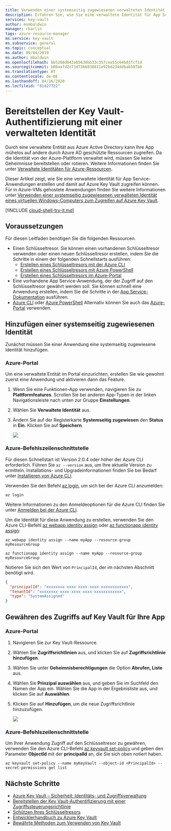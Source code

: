 ```yaml
---
title: Verwenden einer systemseitig zugewiesenen verwalteten Identität für den Zugriff auf Azure Key Vault
description: Erfahren Sie, wie Sie eine verwaltete Identität für App Service-Anwendungen erstellen und wie Sie damit auf Azure Key Vault zugreifen können.
services: key-vault
author: msmbaldwin
manager: rkarlin
tags: azure-resource-manager
ms.service: key-vault
ms.subservice: general
ms.topic: conceptual
ms.date: 09/04/2019
ms.author: mbaldwin
ms.openlocfilehash: bb5288d043ab5638bb33c357cea55c64b03fcf1d
ms.sourcegitcommit: b80aafd2c71d7366838811e92bd234ddbab507b6
ms.translationtype: HT
ms.contentlocale: de-DE
ms.lasthandoff: 04/16/2020
ms.locfileid: "81427722"
---
```

# <a name="provide-key-vault-authentication-with-a-managed-identity"></a>Bereitstellen der Key Vault-Authentifizierung mit einer verwalteten Identität

Durch eine verwaltete Entität aus Azure Active Directory kann Ihre App mühelos auf andere durch Azure AD geschützte Ressourcen zugreifen. Da die Identität von der Azure-Plattform verwaltet wird, müssen Sie keine Geheimnisse bereitstellen oder rotieren. Weitere Informationen finden Sie unter [Verwaltete Identitäten für Azure-Ressourcen](../../active-directory/managed-identities-azure-resources/overview.md). 

Dieser Artikel zeigt, wie Sie eine verwaltete Identität für App Service-Anwendungen erstellen und damit auf Azure Key Vault zugreifen können. Für in Azure-VMs gehostete Anwendungen finden Sie weitere Informationen unter [Verwenden einer systemseitig zugewiesenen verwalteten Identität eines virtuellen Windows-Computers zum Zugreifen auf Azure Key Vault](../../active-directory/managed-identities-azure-resources/tutorial-windows-vm-access-nonaad.md).


[!INCLUDE [cloud-shell-try-it.md](../../../includes/cloud-shell-try-it.md)]

## <a name="prerequisites"></a>Voraussetzungen 

Für diesen Leitfaden benötigen Sie die folgenden Ressourcen. 

- Einen Schlüsseltresor. Sie können einen vorhandenen Schlüsseltresor verwenden oder einen neuen Schlüsseltresor erstellen, indem Sie die Schritte in einem der folgenden Schnellstarts ausführen:
   - [Erstellen eines Schlüsseltresors mit der Azure CLI](../secrets/quick-create-cli.md)
   - [Erstellen eines Schlüsseltresors mit Azure PowerShell](../secrets/quick-create-powershell.md)
   - [Erstellen eines Schlüsseltresors im Azure-Portal](../secrets/quick-create-portal.md)
- Eine vorhandene App Service-Anwendung, der der Zugriff auf den Schlüsseltresor gewährt werden soll. Sie können schnell eine Anwendung erstellen, indem Sie die Schritte in der [App Service-Dokumentation](../../app-service/overview.md) ausführen.
- [Azure CLI](/cli/azure/install-azure-cli?view=azure-cli-latest) oder [Azure PowerShell](/powershell/azure/overview) Alternativ können Sie auch das [Azure-Portal](https://portal.azure.com) verwenden.


## <a name="adding-a-system-assigned-identity"></a>Hinzufügen einer systemseitig zugewiesenen Identität 

Zunächst müssen Sie einer Anwendung eine systemseitig zugewiesene Identität hinzufügen. 
 
### <a name="azure-portal"></a>Azure-Portal 

Um eine verwaltete Entität im Portal einzurichten, erstellen Sie wie gewohnt zuerst eine Anwendung und aktivieren dann das Feature. 

1. Wenn Sie eine Funktionen-App verwenden, navigieren Sie zu **Plattformfeatures**. Scrollen Sie bei anderen App-Typen in der linken Navigationsleiste nach unten zur Gruppe **Einstellungen**. 

1. Wählen Sie **Verwaltete Identität** aus. 

1. Ändern Sie auf der Registerkarte **Systemseitig zugewiesen** den **Status** in **Ein**. Klicken Sie auf **Speichern**. 

    ![](../media/managed-identity-system-assigned.png)

### <a name="azure-cli"></a>Azure-Befehlszeilenschnittstelle

Für diesen Schnellstart ist Version 2.0.4 oder höher der Azure CLI erforderlich. Führen Sie `az --version` aus, um Ihre aktuelle Version zu ermitteln. Installations- und Upgradeinformationen finden Sie bei Bedarf unter [Installieren von Azure CLI](/cli/azure/install-azure-cli?view=azure-cli-latest). 

Verwenden Sie den Befehl [az login](/cli/azure/reference-index?view=azure-cli-latest#az-login), um sich bei der Azure CLI anzumelden:

```azurecli-interactive
az login
```

Weitere Informationen zu den Anmeldeoptionen für die Azure CLI finden Sie unter [Anmelden bei der Azure CLI](/cli/azure/authenticate-azure-cli?view=azure-cli-latest). 

Um die Identität für diese Anwendung zu erstellen, verwenden Sie den Azure CLI-Befehl [az webapp identity assign](/cli/azure/webapp/identity?view=azure-cli-latest#az-webapp-identity-assign) oder [az functionapp identity assign](/cli/azure/functionapp/identity?view=azure-cli-latest#az-functionapp-identity-assign):


```azurecli-interactive
az webapp identity assign --name myApp --resource-group myResourceGroup
```

```azurecli-interactive
az functionapp identity assign --name myApp --resource-group myResourceGroup
```

Notieren Sie sich den Wert von `PrincipalId`, der im nächsten Abschnitt benötigt wird.

```json
{
  "principalId": "xxxxxxxx-xxxx-xxxx-xxxx-xxxxxxxxxxxx",
  "tenantId": "xxxxxxxx-xxxx-xxxx-xxxx-xxxxxxxxxxxx",
  "type": "SystemAssigned"
}
```
## <a name="grant-your-app-access-to-key-vault"></a>Gewähren des Zugriffs auf Key Vault für Ihre App 

### <a name="azure-portal"></a>Azure-Portal

1.  Navigieren Sie zur Key Vault-Ressource. 

1.  Wählen Sie **Zugriffsrichtlinien** aus, und klicken Sie auf **Zugriffsrichtlinie hinzufügen**. 

1.  Wählen Sie unter **Geheimnisberechtigungen** die Option **Abrufen, Liste** aus. 

1.  Wählen Sie **Prinzipal auswählen** aus, und geben Sie im Suchfeld den Namen der App ein.  Wählen Sie die App in der Ergebnisliste aus, und klicken Sie auf **Auswählen**. 

1.  Klicken Sie auf **Hinzufügen**, um die neue Zugriffsrichtlinie hinzuzufügen.

    ![](../media/managed-identity-access-policy.png)

### <a name="azure-cli"></a>Azure-Befehlszeilenschnittstelle

Um Ihrer Anwendung Zugriff auf den Schlüsseltresor zu gewähren, verwenden Sie den Azure CLI-Befehl [az keyvault set-policy](/cli/azure/keyvault?view=azure-cli-latest#az-keyvault-set-policy) und geben den Parameter **ObjectId** mit der **principalId** an, die Sie sich oben notiert haben.

```azurecli-interactive
az keyvault set-policy --name myKeyVault --object-id <PrincipalId> --secret-permissions get list 
```

## <a name="next-steps"></a>Nächste Schritte

- [Azure Key Vault – Sicherheit: Identitäts- und Zugriffsverwaltung](overview-security.md#identity-and-access-management)
- [Bereitstellen der Key Vault-Authentifizierung mit einer Zugriffssteuerungsrichtlinie](group-permissions-for-apps.md)
- [Schützen Ihres Schlüsseltresors](secure-your-key-vault.md)
- [Entwicklerhandbuch zu Azure Key Vault](developers-guide.md)
- [Bewährte Methoden zum Verwenden von Key Vault](best-practices.md)